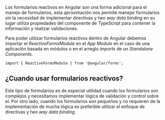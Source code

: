 Los formularios reactivos en Angular son una forma adicional para el manejo de formularios, esta aproximación nos permite manejar formularios sin la necesidad de implementar directivas y *two way data binding* en su lugar utiliza propiedades del componente de TypeScript para contener la información y realizar validaciones.

Para poder utilizar formularios reactivos dentro de Angular debemos importar el *ReactiveFormsModule* en el *App Module* en el caso de una aplicación basada en módulos o en el arreglo *imports* de un *Standalone Components*.

```
import { ReactiveFormsModule } from '@angular/forms';
```
## ¿Cuando usar formularios reactivos?

Este tipo de formularios es de especial utilidad cuando los formularios son complejos y necesitamos implementar lógica de validación y control sobre el. Por otro lado, cuando los formularios son pequeños y no requieren de la implementación de mucha lógica es preferible utilizar el enfoque de directivas y *two way data binding*.
